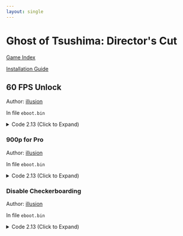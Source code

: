 ```yaml
---
layout: single
---
```


# Ghost of Tsushima: Director's Cut

[Game Index](/patch/#ps4)

[Installation Guide](https://illusion0001.github.io/install-instructions/)

## 60 FPS Unlock

Author: [illusion](https://twitter.com/illusion0002)

In file `eboot.bin`

<details>
<summary>Code 2.13 (Click to Expand)</summary>

{% highlight yml %}
- game: "Ghost of Tsushima: Director's Cut"
  app_ver: "02.13"
  patch_ver: "1.0"
  name: "60 FPS Unlock"
  author: "illusion"
  note: "Enable "Better Framerate Mode" in the game options menu on Neo. Not very useful for Base Console due to hardware limits."
  # Dev Notes: "60 FPS mode everywhere, yes even in IGCs (in game cinematics). which is an upgrade over Prospero ver."
  arch: generic_orbis
  enabled: False # Todo: move this to a separate file
  patch_list:
        - [ bytes, 0x707B1A, "EB 12" ]
{% endhighlight %}

</details>

### 900p for Pro

Author: [illusion](https://twitter.com/illusion0002)

In file `eboot.bin`

<details>
<summary>Code 2.13 (Click to Expand)</summary>

{% highlight yml %}
- game: "Ghost of Tsushima: Director's Cut"
  app_ver: "02.13"
  patch_ver: "1.0"
  name: "900p for Pro"
  author: "illusion"
  note: "Enable "Better Framerate Mode" in the game options menu on Neo."
  arch: generic_orbis
  enabled: False # Todo: move this to a separate file
  patch_list:
        - [ bytes, 0x706BD1, "40 06 00 00" ]
        - [ bytes, 0x706BD5, "84 03 00 00" ]
{% endhighlight %}

</details>

### Disable Checkerboarding

Author: [illusion](https://twitter.com/illusion0002)

In file `eboot.bin`

<details>
<summary>Code 2.13 (Click to Expand)</summary>

{% highlight yml %}
- game: "Ghost of Tsushima: Director's Cut"
  app_ver: "02.13"
  patch_ver: "1.0"
  name: "Disable Checkerboarding"
  author: "illusion"
  note: "Enable "Better Framerate Mode" in the game options menu on Neo."
  arch: generic_orbis
  enabled: False # Todo: move this to a separate file
  patch_list:
        - [ bytes, 0x706BEA, "00" ]
{% endhighlight %}

</details>
